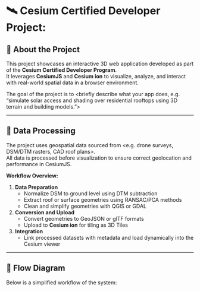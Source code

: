 # 🛰️ Cesium Certified Developer Project: <Project Title>

## 📘 About the Project
This project showcases an interactive 3D web application developed as part of the **Cesium Certified Developer Program**.  
It leverages **CesiumJS** and **Cesium ion** to visualize, analyze, and interact with real-world spatial data in a browser environment.

The goal of the project is to <briefly describe what your app does, e.g. “simulate solar access and shading over residential rooftops using 3D terrain and building models.”>

---

## 🧩 Data Processing
The project uses geospatial data sourced from <e.g. drone surveys, DSM/DTM rasters, CAD roof plans>.  
All data is processed before visualization to ensure correct geolocation and performance in CesiumJS.

**Workflow Overview:**
1. **Data Preparation**
   - Normalize DSM to ground level using DTM subtraction  
   - Extract roof or surface geometries using RANSAC/PCA methods  
   - Clean and simplify geometries with QGIS or GDAL  
2. **Conversion and Upload**
   - Convert geometries to GeoJSON or glTF formats  
   - Upload to **Cesium ion** for tiling as 3D Tiles  
3. **Integration**
   - Link processed datasets with metadata and load dynamically into the Cesium viewer  

---

## 🔁 Flow Diagram
Below is a simplified workflow of the system:

